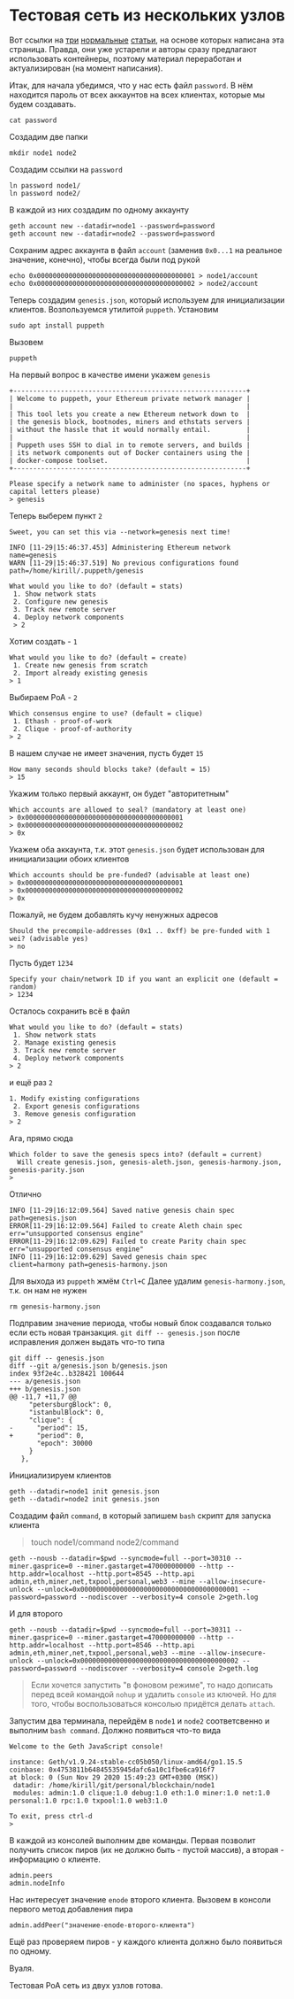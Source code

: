 # Тестовая сеть из нескольких узлов

Вот ссылки на [три](https://www.c-sharpcorner.com/article/setup-your-private-ethereum-network-with-geth2/) [нормальные](https://medium.com/coinmonks/private-ethereum-by-example-b77063bb634f) [статьи](https://habr.com/ru/post/481052/), на основе которых написана эта cтраница. Правда, они уже устарели и авторы сразу предлагают использовать контейнеры, поэтому материал переработан и актуализирован (на момент написания).

Итак, для начала убедимся, что у нас есть файл `password`. В нём находится пароль от всех аккаунтов на всех клиентах, которые мы будем создавать.
```
cat password
```

Создадим две папки

```
mkdir node1 node2
```

Создадим ссылки на `password`

```
ln password node1/
ln password node2/
```

В каждой из них создадим по одному аккаунту
```
geth account new --datadir=node1 --password=password
geth account new --datadir=node2 --password=password
```
Сохраним адрес аккаунта в файл `account` (заменив `0x0...1` на реальное значение, конечно), чтобы всегда были под рукой
```
echo 0x0000000000000000000000000000000000000001 > node1/account
echo 0x0000000000000000000000000000000000000002 > node2/account
```
Теперь создадим `genesis.json`, который используем для инициализации клиентов. Возпользуемся утилитой `puppeth`.
Установим
```
sudo apt install puppeth
```
Вызовем
```
puppeth
```
На первый вопрос в качестве имени укажем `genesis`
```
+-----------------------------------------------------------+
| Welcome to puppeth, your Ethereum private network manager |
|                                                           |
| This tool lets you create a new Ethereum network down to  |
| the genesis block, bootnodes, miners and ethstats servers |
| without the hassle that it would normally entail.         |
|                                                           |
| Puppeth uses SSH to dial in to remote servers, and builds |
| its network components out of Docker containers using the |
| docker-compose toolset.                                   |
+-----------------------------------------------------------+

Please specify a network name to administer (no spaces, hyphens or capital letters please)
> genesis
```
Теперь выберем пункт `2`
```
Sweet, you can set this via --network=genesis next time!

INFO [11-29|15:46:37.453] Administering Ethereum network           name=genesis
WARN [11-29|15:46:37.519] No previous configurations found         path=/home/kirill/.puppeth/genesis

What would you like to do? (default = stats)
 1. Show network stats
 2. Configure new genesis
 3. Track new remote server
 4. Deploy network components
 > 2
```
Хотим создать - `1`
```
What would you like to do? (default = create)
 1. Create new genesis from scratch
 2. Import already existing genesis
> 1
```
Выбираем PoA - `2`
```
Which consensus engine to use? (default = clique)
 1. Ethash - proof-of-work
 2. Clique - proof-of-authority
> 2
```
В нашем случае не имеет значения, пусть будет `15`
```
How many seconds should blocks take? (default = 15)
> 15
```
Укажим только первый аккаунт, он будет "авторитетным"
```
Which accounts are allowed to seal? (mandatory at least one)
> 0x0000000000000000000000000000000000000001
> 0x0000000000000000000000000000000000000002
> 0x
```
Укажем оба аккаунта, т.к. этот `genesis.json` будет использован для инициализации обоих клиентов
```
Which accounts should be pre-funded? (advisable at least one)
> 0x0000000000000000000000000000000000000001
> 0x0000000000000000000000000000000000000002
> 0x
```
Пожалуй, не будем добавлять кучу ненужных адресов
```
Should the precompile-addresses (0x1 .. 0xff) be pre-funded with 1 wei? (advisable yes)
> no
```
Пусть будет `1234`
```
Specify your chain/network ID if you want an explicit one (default = random)
> 1234
```
Осталось сохранить всё в файл
```
What would you like to do? (default = stats)
 1. Show network stats
 2. Manage existing genesis
 3. Track new remote server
 4. Deploy network components
> 2
```
и ещё раз `2`
```
1. Modify existing configurations
 2. Export genesis configurations
 3. Remove genesis configuration
> 2
```
Ага, прямо сюда
```
Which folder to save the genesis specs into? (default = current)
  Will create genesis.json, genesis-aleth.json, genesis-harmony.json, genesis-parity.json
>
```
Отлично
```
INFO [11-29|16:12:09.564] Saved native genesis chain spec          path=genesis.json
ERROR[11-29|16:12:09.564] Failed to create Aleth chain spec        err="unsupported consensus engine"
ERROR[11-29|16:12:09.629] Failed to create Parity chain spec       err="unsupported consensus engine"
INFO [11-29|16:12:09.629] Saved genesis chain spec                 client=harmony path=genesis-harmony.json
```
Для выхода из `puppeth` жмём `Ctrl+C`
Далее удалим `genesis-harmony.json`, т.к. он нам не нужен
```
rm genesis-harmony.json
```
Подправим значение периода, чтобы новый блок создавался только если есть новая транзакция. `git diff -- genesis.json` после исправления должен выдать что-то типа
```
git diff -- genesis.json
diff --git a/genesis.json b/genesis.json
index 93f2e4c..b328421 100644
--- a/genesis.json
+++ b/genesis.json
@@ -11,7 +11,7 @@
     "petersburgBlock": 0,
     "istanbulBlock": 0,
     "clique": {
-      "period": 15,
+      "period": 0,
       "epoch": 30000
     }
   },
```
Инициализируем клиентов
```
geth --datadir=node1 init genesis.json
geth --datadir=node2 init genesis.json
```

Создадим файл `command`, в который запишем `bash` скрипт для запуска клиента

> touch node1/command node2/command

```
geth --nousb --datadir=$pwd --syncmode=full --port=30310 --miner.gasprice=0 --miner.gastarget=470000000000 --http --http.addr=localhost --http.port=8545 --http.api admin,eth,miner,net,txpool,personal,web3 --mine --allow-insecure-unlock --unlock=0x0000000000000000000000000000000000000001 --password=password --nodiscover --verbosity=4 console 2>geth.log
```

И для второго

```
geth --nousb --datadir=$pwd --syncmode=full --port=30311 --miner.gasprice=0 --miner.gastarget=470000000000 --http --http.addr=localhost --http.port=8546 --http.api admin,eth,miner,net,txpool,personal,web3 --mine --allow-insecure-unlock --unlock=0x0000000000000000000000000000000000000002 --password=password --nodiscover --verbosity=4 console 2>geth.log
```

> Если хочется запустить "в фоновом режиме", то надо дописать перед всей командой `nohup` и удалить `console` из ключей. Но для того, чтобы воспользоваться консолью придётся делать `attach`.

Запустим два терминала, перейдём в `node1` и `node2` соответсвенно и выполним `bash command`. Должно появиться что-то вида
```
Welcome to the Geth JavaScript console!

instance: Geth/v1.9.24-stable-cc05b050/linux-amd64/go1.15.5
coinbase: 0x4753811b64845535945dafc6a10c1fbe6ca916f7
at block: 0 (Sun Nov 29 2020 15:49:23 GMT+0300 (MSK))
 datadir: /home/kirill/git/personal/blockchain/node1
 modules: admin:1.0 clique:1.0 debug:1.0 eth:1.0 miner:1.0 net:1.0 personal:1.0 rpc:1.0 txpool:1.0 web3:1.0

To exit, press ctrl-d
> 
```

В каждой из консолей выполним две команды. Первая позволит получить список пиров (их не должно быть - пустой массив), а вторая - информацию о клиенте.

```
admin.peers
admin.nodeInfo
```

Нас интересует значение `enode` второго клиента. Вызовем в консоли первого метод добавления пира

```
admin.addPeer("значение-enode-второго-клиента")
```

Ещё раз проверяем пиров - у каждого клиента должно было появиться по одному.

Вуаля.

Тестовая PoA сеть из двух узлов готова.
